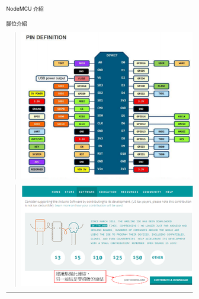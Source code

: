 NodeMCU 介紹

####
腳位介紹

>![](https://github.com/derricktsai0904/Arduino/blob/master/04%20NodeMCU/NodeMCU%E8%85%B3%E4%BD%8D.PNG?raw=true)

>![](https://github.com/derricktsai0904/Arduino/blob/master/01.Arduino%E9%96%8B%E7%99%BC%E7%92%B0%E5%A2%83%E5%AE%89%E8%A3%9D/Arduino_Download2.PNG?raw=true)
<hr>


